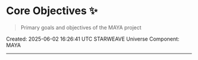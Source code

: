 # Core Objectives ✨

> Primary goals and objectives of the MAYA project

Created: 2025-06-02 16:26:41 UTC
STARWEAVE Universe Component: MAYA

---

